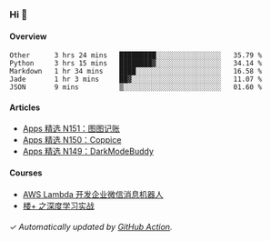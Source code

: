 ### Hi 👋

#### Overview

<!--START_SECTION:waka-->
```text
Other      3 hrs 24 mins   █████████░░░░░░░░░░░░░░░░   35.79 % 
Python     3 hrs 15 mins   ████████▓░░░░░░░░░░░░░░░░   34.14 % 
Markdown   1 hr 34 mins    ████░░░░░░░░░░░░░░░░░░░░░   16.58 % 
Jade       1 hr 3 mins     ██▓░░░░░░░░░░░░░░░░░░░░░░   11.07 % 
JSON       9 mins          ▒░░░░░░░░░░░░░░░░░░░░░░░░   01.60 % 
```
<!--END_SECTION:waka-->

#### Articles

<!-- BLOG:START -->
- [Apps 精选 N151：图图记账](http://huhuhang.com/post/product-hunt/product-hunt-n151)
- [Apps 精选 N150：Coppice](http://huhuhang.com/post/product-hunt/product-hunt-n150)
- [Apps 精选 N149：DarkModeBuddy](http://huhuhang.com/post/product-hunt/product-hunt-n149)
<!-- BLOG:END -->

#### Courses

<!-- SYL:START -->
- [AWS Lambda 开发企业微信消息机器人](https://lanqiao.cn/courses/2868)
- [楼+ 之深度学习实战](https://lanqiao.cn/courses/2617)
<!-- SYL:END -->

###### ✓ Automatically updated by [GitHub Action](https://github.com/huhuhang/huhuhang/actions).

